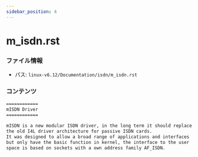 ```yaml
---
sidebar_position: 4
---
```

# m_isdn.rst

### ファイル情報

- パス: `linux-v6.12/Documentation/isdn/m_isdn.rst`

### コンテンツ

```rst
============
mISDN Driver
============

mISDN is a new modular ISDN driver, in the long term it should replace
the old I4L driver architecture for passive ISDN cards.
It was designed to allow a broad range of applications and interfaces
but only have the basic function in kernel, the interface to the user
space is based on sockets with a own address family AF_ISDN.

```
